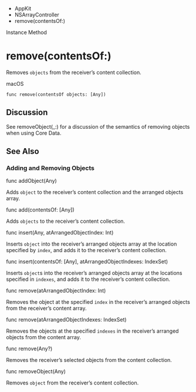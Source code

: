 

- AppKit
- NSArrayController
-  remove(contentsOf:) 

Instance Method

# remove(contentsOf:)

Removes `objects` from the receiver’s content collection.

macOS

``` source
func remove(contentsOf objects: [Any])
```

## Discussion

See removeObject(_:) for a discussion of the semantics of removing objects when using Core Data.

## See Also

### Adding and Removing Objects

func addObject(Any)

Adds `object` to the receiver’s content collection and the arranged objects array.

func add(contentsOf: [Any])

Adds `objects` to the receiver’s content collection.

func insert(Any, atArrangedObjectIndex: Int)

Inserts `object` into the receiver’s arranged objects array at the location specified by `index`, and adds it to the receiver’s content collection.

func insert(contentsOf: [Any], atArrangedObjectIndexes: IndexSet)

Inserts `object`s into the receiver’s arranged objects array at the locations specified in `indexes`, and adds it to the receiver’s content collection.

func remove(atArrangedObjectIndex: Int)

Removes the object at the specified `index` in the receiver’s arranged objects from the receiver’s content array.

func remove(atArrangedObjectIndexes: IndexSet)

Removes the objects at the specified `indexes` in the receiver’s arranged objects from the content array.

func remove(Any?)

Removes the receiver’s selected objects from the content collection.

func removeObject(Any)

Removes `object` from the receiver’s content collection.

